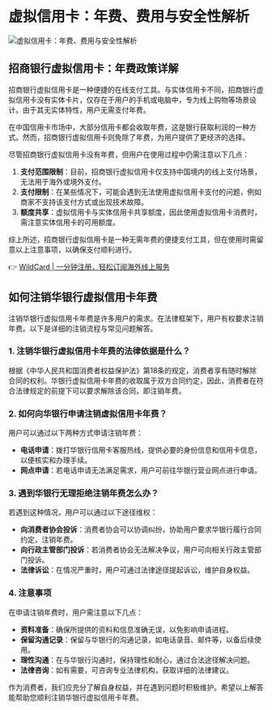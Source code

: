 # 虚拟信用卡：年费、费用与安全性解析

![虚拟信用卡：年费、费用与安全性解析](https://bbtdd.com/img/85564741892.webp)

## 招商银行虚拟信用卡：年费政策详解

招商银行虚拟信用卡是一种便捷的在线支付工具。与实体信用卡不同，招商银行虚拟信用卡没有实体卡片，仅存在于用户的手机或电脑中，专为线上购物等场景设计。由于其无实体特性，用户无需支付年费。

在中国信用卡市场中，大部分信用卡都会收取年费，这是银行获取利润的一种方式。然而，招商银行虚拟信用卡则免除了年费，为用户提供了更经济的选择。

尽管招商银行虚拟信用卡没有年费，但用户在使用过程中仍需注意以下几点：

1. **支付范围限制**：目前，招商银行虚拟信用卡仅支持中国境内的线上支付场景，无法用于海外或境外支付。
2. **支付限制**：在某些情况下，可能会遇到无法使用虚拟信用卡支付的问题，例如商家不支持该支付方式或出现技术故障。
3. **额度共享**：虚拟信用卡与实体信用卡共享额度，因此使用虚拟信用卡消费时，需注意实体信用卡的可用额度。

综上所述，招商银行虚拟信用卡是一种无需年费的便捷支付工具，但在使用时需留意以上注意事项，以确保支付顺利进行。

👉 [WildCard | 一分钟注册，轻松订阅海外线上服务](https://bbtdd.com/WildCard)

## 如何注销华银行虚拟信用卡年费

注销华银行虚拟信用卡年费是许多用户的需求。在法律框架下，用户有权要求注销年费。以下是详细的注销流程与常见问题解答。

### 1. 注销华银行虚拟信用卡年费的法律依据是什么？

根据《中华人民共和国消费者权益保护法》第18条的规定，消费者享有随时解除合同的权利。华银行虚拟信用卡年费的收取属于双方合同约定，因此，消费者在符合法律规定的前提下可以要求解除该合同，即注销年费。

### 2. 如何向华银行申请注销虚拟信用卡年费？

用户可以通过以下两种方式申请注销年费：

- **电话申请**：拨打华银行信用卡客服热线，提供必要的身份信息和信用卡信息，以便核实和办理手续。
- **网点申请**：若电话申请无法满足需求，用户可前往华银行营业网点进行申请。

### 3. 遇到华银行无理拒绝注销年费怎么办？

若遇到这种情况，用户可以通过以下途径维权：

- **向消费者协会投诉**：消费者协会可以协调纠纷，协助用户要求华银行履行合同约定，注销年费。
- **向行政主管部门投诉**：若消费者协会无法解决争议，用户可向相关行政主管部门投诉。
- **法律诉讼**：在情况严重时，用户可通过法律途径提起诉讼，维护自身权益。

### 4. 注意事项

在申请注销年费时，用户需注意以下几点：

- **资料准备**：确保所提供的资料和信息准确无误，以免影响申请进程。
- **保留沟通记录**：保留与华银行的沟通记录，如电话录音、邮件等，以备后续使用。
- **理性沟通**：在与华银行沟通时，保持理性和耐心，通过合法途径解决问题。
- **法律咨询**：如有需要，可咨询专业法律机构，获取详细的法律建议。

作为消费者，我们应充分了解自身权益，并在遇到问题时积极维护。希望以上解答能帮助您顺利注销华银行虚拟信用卡年费。